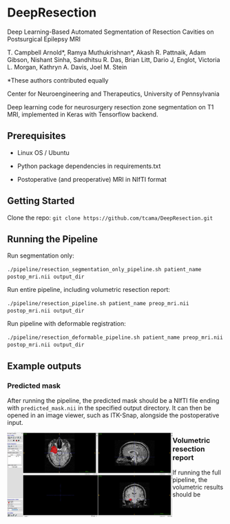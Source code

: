 # DeepResection #

Deep Learning-Based Automated Segmentation of Resection Cavities on Postsurgical Epilepsy MRI

T. Campbell Arnold*, Ramya Muthukrishnan*, Akash R. Pattnaik, Adam Gibson, Nishant Sinha, Sandhitsu R. Das, Brian Litt, Dario J, Englot, Victoria L. Morgan, Kathryn A. Davis, Joel M. Stein

*These authors contributed equally

Center for Neuroengineering and Therapeutics, University of Pennsylvania

Deep learning code for neurosurgery resection zone segmentation on T1 MRI, implemented in Keras with Tensorflow backend.

## Prerequisites ##

- Linux OS / Ubuntu

- Python package dependencies in requirements.txt

- Postoperative (and preoperative) MRI in NIfTI format

## Getting Started ##

Clone the repo: `git clone https://github.com/tcama/DeepResection.git`

## Running the Pipeline ##

Run segmentation only:

`./pipeline/resection_segmentation_only_pipeline.sh patient_name postop_mri.nii output_dir`

Run entire pipeline, including volumetric resection report:

`./pipeline/resection_pipeline.sh patient_name preop_mri.nii postop_mri.nii output_dir`

Run pipeline with deformable registration:

`./pipeline/resection_deformable_pipeline.sh patient_name preop_mri.nii postop_mri.nii output_dir`

## Example outputs ##

### Predicted mask ###

After running the pipeline, the predicted mask should be a NIfTI file ending with `predicted_mask.nii` in the specified output directory. It can then be opened in an image viewer, such as ITK-Snap, alongside the postoperative input.

<img src='images/sample_predicted_mask.png' align="left" width=384>

### Volumetric resection report ###

If running the full pipeline, the volumetric results should be 


